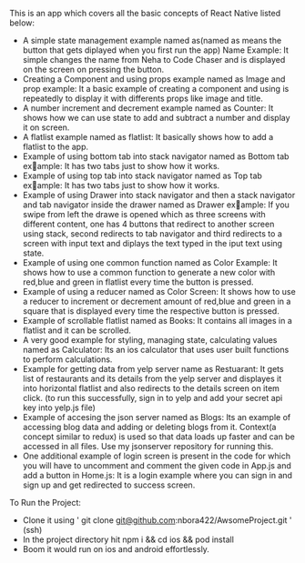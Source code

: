 This is an app which covers all the basic concepts of React Native listed below:

- A simple state management example named as(named as means the button that gets diplayed when you first run the app) Name Example: It simple changes the name from Neha to Code Chaser and is displayed on the screen on pressing the button.
- Creating a Component and using props example named as Image and prop example: It a basic example of creating a component and using is repeatedly to display it with differents props like image and title.
- A number increment and decrement example named as Counter: It shows how we can use state to add and subtract a number and display it on screen.
- A flatlist example named as flatlist: It basically shows how to add a flatlist to the app.
- Example of using bottom tab into stack navigator named as Bottom tab example: It has two tabs just to show how it works.
- Example of using top tab into stack navigator named as Top tab example: It has two tabs just to show how it works.
- Example of using Drawer into stack navigator and then a stack navigator and tab navigator inside the drawer named as Drawer example: If you swipe from left the drawe is opened which as three screens with different content, one has 4 buttons that redirect to another screen using stack, second redirects to tab navigator and third redirects to a screen with input text and diplays the text typed in the iput text using state.
- Example of using one common function named as Color Example: It shows how to use a common function to generate a new color with red,blue and green in flatlist every time the button is pressed.
- Example of using a reducer named as Color Screen: It shows how to use a reducer to increment or decrement amount of red,blue and green in a square that is displayed every time the respective button is pressed.
- Example of scrollable flatlist named as Books: It contains all images in a flatlist and it can be scrolled.
- A very good example for styling, managing state, calculating values named as Calculator: Its an ios calculator that uses user built functions to perform calculations.
- Example for getting data from yelp server name as Restuarant: It gets list of restaurants and its details from the yelp server and displayes it into horizontal flatlist and also redirects to the details screen on item click. (to run this successfully, sign in to yelp and add your secret api key into yelp.js file)
- Example of accesing the json server named as Blogs: Its an example of accessing blog data and adding or deleting blogs from it. Context(a concept similar to redux) is used so that data loads up faster and can be accessed in all files. Use my jsonserver repository for running this.
- One additional example of login screen is present in the code for which you will have to uncomment and comment the given code in App.js and add a button in Home.js: It is a login example where you can sign in and sign up and get redirected to success screen.

To Run the Project:

- Clone it using ' git clone git@github.com:nbora422/AwsomeProject.git ' (ssh)
- In the project directory hit npm i && cd ios && pod install
- Boom it would run on ios and android effortlessly.
